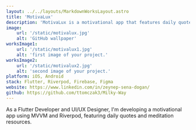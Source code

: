 ```yaml
---
layout: ../../layouts/MarkdownWorksLayout.astro
title: 'MotivaLux'
description: 'MotivaLux is a motivational app that features daily quotes and meditation resources.'
image:
    url: '/static/motivalux.jpg'
    alt: 'GitHub wallpaper'
worksImage1:
    url: '/static/motivalux1.jpg'
    alt: 'first image of your project.'
worksImage2:
    url: '/static/motivalux2.jpg'
    alt: 'second image of your project.'
platform: iOS, Android
stack: Flutter, Riverpod, Firebase, Figma
website: https://www.linkedin.com/in/zeynep-sena-dogan/
github: https://github.com/ttomczak3/Milky-Way
---
```


As a Flutter Developer and UI/UX Designer, I'm developing a motivational app using MVVM and Riverpod, featuring daily quotes and meditation resources.
